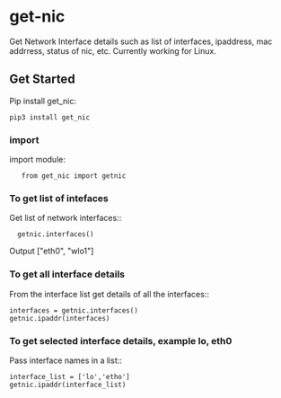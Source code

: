 # get-nic


Get Network Interface details such as list of interfaces, ipaddress, mac addrress, status of nic, etc. 
Currently working for Linux. 

## Get Started


Pip install get_nic:
   ```
   pip3 install get_nic
   ```

### import

import module:
```
   from get_nic import getnic
```
### To get list of intefaces

Get list of network interfaces::
```
  getnic.interfaces()
```
Output
["eth0", "wlo1"]

### To get all interface details
From the interface list get details of all the interfaces::
   ```
   interfaces = getnic.interfaces()
   getnic.ipaddr(interfaces)
   ```
### To get selected interface details, example lo, eth0
Pass interface names in a list::
   ```
   interface_list = ['lo','etho']
   getnic.ipaddr(interface_list)
   ```
